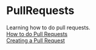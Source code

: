 # PullRequests
Learning how to do pull requests.  
[How to do Pull Requests](https://yangsu.github.io/pull-request-tutorial/)  
[Creating a Pull Request](https://help.github.com/articles/creating-a-pull-request/)

